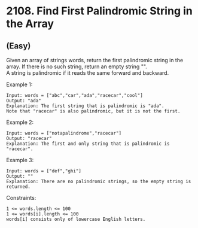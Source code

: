 # 2108. Find First Palindromic String in the Array
## (Easy)

Given an array of strings words, return the first palindromic string in the array. If there is no such string, return an empty string "".
<br>
A string is palindromic if it reads the same forward and backward.
<br>
 

Example 1:

```
Input: words = ["abc","car","ada","racecar","cool"]
Output: "ada"
Explanation: The first string that is palindromic is "ada".
Note that "racecar" is also palindromic, but it is not the first.
```

Example 2:

```
Input: words = ["notapalindrome","racecar"]
Output: "racecar"
Explanation: The first and only string that is palindromic is "racecar".
```

Example 3:

```
Input: words = ["def","ghi"]
Output: ""
Explanation: There are no palindromic strings, so the empty string is returned.
```
 

Constraints:

```
1 <= words.length <= 100
1 <= words[i].length <= 100
words[i] consists only of lowercase English letters.
```